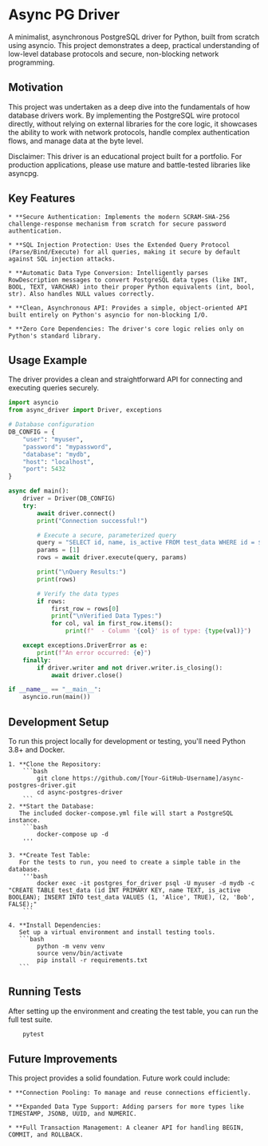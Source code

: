 # Async PG Driver

A minimalist, asynchronous PostgreSQL driver for Python, built from scratch using asyncio. This project demonstrates a deep, practical understanding of low-level database protocols and secure, non-blocking network programming.

## Motivation

This project was undertaken as a deep dive into the fundamentals of how database drivers work. By implementing the PostgreSQL wire protocol directly, without relying on external libraries for the core logic, it showcases the ability to work with network protocols, handle complex authentication flows, and manage data at the byte level.

Disclaimer: This driver is an educational project built for a portfolio. For production applications, please use mature and battle-tested libraries like asyncpg.

## Key Features

    * **Secure Authentication: Implements the modern SCRAM-SHA-256 challenge-response mechanism from scratch for secure password authentication.

    * **SQL Injection Protection: Uses the Extended Query Protocol (Parse/Bind/Execute) for all queries, making it secure by default against SQL injection attacks.

    * **Automatic Data Type Conversion: Intelligently parses RowDescription messages to convert PostgreSQL data types (like INT, BOOL, TEXT, VARCHAR) into their proper Python equivalents (int, bool, str). Also handles NULL values correctly.

    * **Clean, Asynchronous API: Provides a simple, object-oriented API built entirely on Python's asyncio for non-blocking I/O.

    * **Zero Core Dependencies: The driver's core logic relies only on Python's standard library.


## Usage Example

The driver provides a clean and straightforward API for connecting and executing queries securely.

```python
import asyncio
from async_driver import Driver, exceptions

# Database configuration
DB_CONFIG = {
    "user": "myuser",
    "password": "mypassword",
    "database": "mydb",
    "host": "localhost",
    "port": 5432
}

async def main():
    driver = Driver(DB_CONFIG)
    try:
        await driver.connect()
        print("Connection successful!")

        # Execute a secure, parameterized query
        query = "SELECT id, name, is_active FROM test_data WHERE id = $1;"
        params = [1]
        rows = await driver.execute(query, params)

        print("\nQuery Results:")
        print(rows)

        # Verify the data types
        if rows:
            first_row = rows[0]
            print("\nVerified Data Types:")
            for col, val in first_row.items():
                print(f"  - Column '{col}' is of type: {type(val)}")

    except exceptions.DriverError as e:
        print(f"An error occurred: {e}")
    finally:
        if driver.writer and not driver.writer.is_closing():
            await driver.close()

if __name__ == "__main__":
    asyncio.run(main())
```

## Development Setup

To run this project locally for development or testing, you'll need Python 3.8+ and Docker.

    1. **Clone the Repository:
        ```bash
            git clone https://github.com/[Your-GitHub-Username]/async-postgres-driver.git
            cd async-postgres-driver
        ```
    2. **Start the Database:
       The included docker-compose.yml file will start a PostgreSQL instance.
        ```bash
            docker-compose up -d
        '''

    3. **Create Test Table:
       For the tests to run, you need to create a simple table in the database. 
        '''bash
            docker exec -it postgres_for_driver psql -U myuser -d mydb -c "CREATE TABLE test_data (id INT PRIMARY KEY, name TEXT, is_active BOOLEAN); INSERT INTO test_data VALUES (1, 'Alice', TRUE), (2, 'Bob', FALSE);"
        ```

    4. **Install Dependencies:
       Set up a virtual environment and install testing tools.
       ```bash
            python -m venv venv
            source venv/bin/activate
            pip install -r requirements.txt
       ```


## Running Tests

After setting up the environment and creating the test table, you can run the full test suite.

```bash
    pytest
```


## Future Improvements

This project provides a solid foundation. Future work could include:

    * **Connection Pooling: To manage and reuse connections efficiently.

    * **Expanded Data Type Support: Adding parsers for more types like TIMESTAMP, JSONB, UUID, and NUMERIC.

    * **Full Transaction Management: A cleaner API for handling BEGIN, COMMIT, and ROLLBACK.
